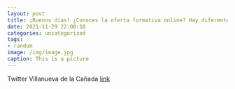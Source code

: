 ```yaml
---
layout: post
title: ¡Buenos días! ¿Conoces la oferta formativa online? Hay diferentes cursos que te pueden interesar. Para más información e inscrip...
date: 2021-11-29 22:00:18
categories: uncategorized
tags:
- random
image: /img/image.jpg
caption: This is a picture
---
```

Twitter Villanueva de la Cañada [link](https://twitter.com/AytoVDLCanada/status/1465241733441236994)
